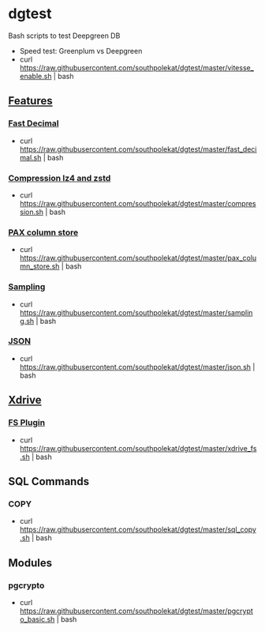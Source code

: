 # dgtest

Bash scripts to test Deepgreen DB

* Speed test: Greenplum vs Deepgreen
 * curl https://raw.githubusercontent.com/southpolekat/dgtest/master/vitesse_enable.sh | bash

## [Features](http://vitessedata.com/products/deepgreen-db/features/deepgreen-db-matrix/)
### [Fast Decimal](http://vitessedata.com/products/deepgreen-db/features/deepgreen-db-decimal/)
* curl https://raw.githubusercontent.com/southpolekat/dgtest/master/fast_decimal.sh | bash

### [Compression lz4 and zstd](http://vitessedata.com/products/deepgreen-db/features/deepgreen-db-z/)
* curl https://raw.githubusercontent.com/southpolekat/dgtest/master/compression.sh | bash

### [PAX column store](http://vitessedata.com/products/deepgreen-db/features/deepgreen-db-pax/)
* curl https://raw.githubusercontent.com/southpolekat/dgtest/master/pax_column_store.sh | bash

### [Sampling](http://vitessedata.com/products/deepgreen-db/features/deepgreen-db-sample/)
* curl https://raw.githubusercontent.com/southpolekat/dgtest/master/sampling.sh | bash

### [JSON](http://vitessedata.com/products/deepgreen-db/features/deepgreen-db-json/)
* curl https://raw.githubusercontent.com/southpolekat/dgtest/master/json.sh | bash

## [Xdrive](http://vitessedata.com/products/deepgreen-db/xdrive/)
### [FS Plugin](http://vitessedata.com/products/deepgreen-db/xdrive/plugin-fs/)
* curl https://raw.githubusercontent.com/southpolekat/dgtest/master/xdrive_fs.sh | bash

## SQL Commands
### COPY
* curl https://raw.githubusercontent.com/southpolekat/dgtest/master/sql_copy.sh | bash

## Modules
### pgcrypto
* curl https://raw.githubusercontent.com/southpolekat/dgtest/master/pgcrypto_basic.sh | bash
